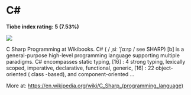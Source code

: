 # C#
**Tiobe index rating: 5 (7.53%)**



![](https://e7.pngegg.com/pngimages/724/306/png-clipart-c-logo-c-programming-language-icon-letter-c-blue-logo.png)

C Sharp Programming at Wikibooks. C# ( / ˌsiː ˈʃɑːrp / see SHARP) [b] is a general-purpose high-level programming language supporting multiple paradigms. C# encompasses static typing, [16] : 4 strong typing, lexically scoped, imperative, declarative, functional, generic, [16] : 22 object-oriented ( class -based), and component-oriented ...

More at: https://en.wikipedia.org/wiki/C_Sharp_(programming_language)
